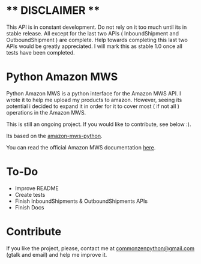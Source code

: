 # ** DISCLAIMER **
This API is in constant development. Do not rely on it too much until its in stable release.
All except for the last two APIs ( InboundShipment and OutboundShipment ) are complete.
Help towards completing this last two APIs would be greatly appreciated.
I will mark this as stable 1.0 once all tests have been completed.

# Python Amazon MWS

Python Amazon MWS is a python interface for the Amazon MWS API.
I wrote it to help me upload my products to amazon. However, seeing its potential i decided
to expand it in order for it to cover most ( if not all ) operations in the Amazon MWS.

This is still an ongoing project. If you would like to contribute, see below :).


Its based on the [amazon-mws-python](https://bitbucket.org/richardpenman/amazon-mws-python).

You can read the official Amazon MWS documentation [here](https://developer.amazonservices.com/).

# To-Do

* Improve README
* Create tests
* Finish InboundShipments & OutboundShipments APIs
* Finish Docs

# Contribute

If you like the project, please, contact me at commonzenpython@gmail.com (gtalk and email) and help me improve it.
